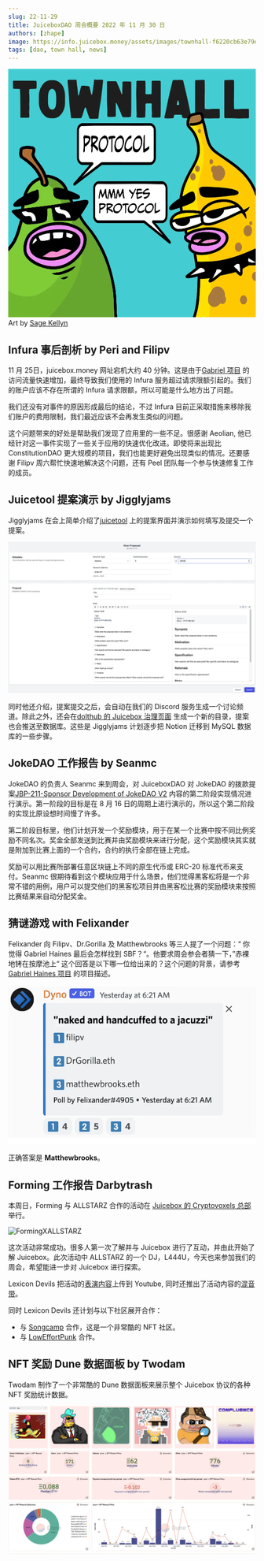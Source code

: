 ```yaml
---
slug: 22-11-29
title: JuiceboxDAO 周会概要 2022 年 11 月 30 日
authors: [zhape]
image: https://info.juicebox.money/assets/images/townhall-f6220cb63e79e62f790a0ba4a041c68c.png
tags: [dao, town hall, news]
---
```


![Town Hall banner by Sage Kellyn](townhall.webp) 
Art by [Sage Kellyn](https://twitter.com/SageKellyn)

## Infura 事后剖析 by Peri and Filipv

11 月 25日，juicebox.money 网址宕机大约 40 分钟。这是由于[Gabriel 项目](https://juicebox.money/v2/p/327) 的访问流量快速增加，最终导致我们使用的 Infura 服务超过请求限额引起的。我们的账户应该不存在所谓的 Infura 请求限额，所以可能是什么地方出了问题。

我们还没有对事件的原因形成最后的结论，不过 Infura 目前正采取措施来移除我们账户的费用限制，我们最近应该不会再发生类似的问题。

这个问题带来的好处是帮助我们发现了应用里的一些不足。很感谢 Aeolian, 他已经针对这一事件实现了一些关于应用的快速优化改进。即使将来出现比 ConstitutionDAO 更大规模的项目，我们也能更好避免出现类似的情况。还要感谢 Filipv 周六帮忙快速地解决这个问题，还有 Peel 团队每一个参与快速修复工作的成员。

## Juicetool 提案演示 by Jigglyjams

Jigglyjams 在会上简单介绍了[juicetool](https://juiccetool.xyz) 上的提案界面并演示如何填写及提交一个提案。

![juicetool proposal interface](juicetool_proposal.webp)

同时他还介绍，提案提交之后，会自动在我们的 Discord 服务生成一个讨论频道。除此之外，还会在[dolthub 的 Juicebox 治理页面](https://www.dolthub.com/repositories/jigglyjams/juicebox-governance) 生成一个新的目录，提案也会推送至数据库。这些是 Jigglyjams 计划逐步把 Notion 迁移到 MySQL 数据库的一些步骤。



## JokeDAO 工作报告 by Seanmc

JokeDAO 的负责人 Seanmc 来到周会，对 JuiceboxDAO 对 JokeDAO 的拨款提案[JBP-211-Sponsor Development of JokeDAO V2](https://juicetool.xyz/snapshot/jbdao.eth/proposal/0xecb6ba5ca205acb63cb430d6e94cb48e8b0ff8f1e83a0d1478d35f729ab1532f) 内容的第二阶段实现情况进行演示。第一阶段的目标是在 8 月 16 日的周期上进行演示的，所以这个第二阶段的实现比原设想时间慢了许多。

第二阶段目标里，他们计划开发一个奖励模块，用于在某一个比赛中按不同比例奖励不同名次。奖金全部发送到比赛并由奖励模块来进行分配，这个奖励模块其实就是附加到比赛上面的一个合约，合约的执行全部在链上完成。

奖励可以用比赛所部署任意区块链上不同的原生代币或 ERC-20 标准代币来支付。Seanmc 很期待看到这个模块应用于什么场景，他们觉得黑客松将是一个非常不错的用例，用户可以提交他们的黑客松项目并由黑客松比赛的奖励模块来按照比赛结果来自动分配奖金。



## 猜谜游戏 with Felixander

Felixander 向 Filipv、Dr.Gorilla 及 Matthewbrooks 等三人提了一个问题：“ 你觉得 Gabriel Haines 最后会怎样找到 SBF？“。他要求周会参会者猜一下，”赤裸地铐在按摩池上“ 这个回答是以下哪一位给出来的？这个问题的背景，请参考 [Gabriel Haines 项目](https://juicebox.money/v2/p/327) 的项目描述。

![quiz poll](quiz_poll.webp)

正确答案是 **Matthewbrooks**。



## Forming 工作报告 Darbytrash

本周日，Forming 与 ALLSTARZ 合作的活动在 [Juicebox 的 Cryptovoxels 总部](http://juicebox.lexicondevils.xyz/)举行。

![FormingXALLSTARZ ](FormingXALLSTARZ.gif)

这次活动非常成功。很多人第一次了解并与 Juicebox 进行了互动，并由此开始了解 Juicebox。此次活动中 ALLSTARZ 的一个 DJ，L444U，今天也来参加我们的周会，希望能进一步对 Juicebox 进行探索。

Lexicon Devils 把活动的[表演内容](https://www.youtube.com/watch?v=zNxjgpl3fp8)上传到 Youtube, 同时还推出了活动内容的[混音带](https://soundcloud.com/lexicondevils/forming-mixtape-vol-5)。

同时 Lexicon Devils 还计划与以下社区展开合作：

-  与 [Songcamp](https://twitter.com/songcamp_) 合作，这是一个非常酷的 NFT 社区。
-  与 [LowEffortPunk](https://twitter.com/LowEffortPunks) 合作。



## NFT 奖励 Dune 数据面板 by Twodam

Twodam 制作了一个非常酷的 Dune 数据面板来展示整个 Juicebox 协议的各种 NFT 奖励统计数据。

![NFT Dune dashboard](NFT_dashboard.webp)
